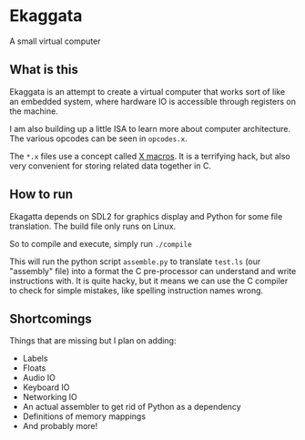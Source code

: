 # Ekaggata
A small virtual computer


## What is this

Ekaggata is an attempt to create a virtual computer that works sort of like an embedded system, where hardware IO is accessible through registers on the machine. 

I am also building up a little ISA to learn more about computer architecture. The various opcodes can be seen in ```opcodes.x```.

The ```*.x``` files use a concept called [X macros](https://en.wikipedia.org/wiki/X_Macro). It is a terrifying hack, but also very convenient for storing related data together in C.

## How to run
Ekagatta depends on SDL2 for graphics display and Python for some file translation. The build file only runs on Linux.

So to compile and execute, simply run
```./compile``` 

This will run the python script ```assemble.py``` to translate ```test.ls``` (our "assembly" file) into a format the C pre-processor can understand and write instructions with. It is quite hacky, but it means we can use the C compiler to check for simple mistakes, like spelling instruction names wrong.

## Shortcomings
Things that are missing but I plan on adding:
  * Labels
  * Floats
  * Audio IO
  * Keyboard IO
  * Networking IO
  * An actual assembler to get rid of Python as a dependency
  * Definitions of memory mappings
  * And probably more!

